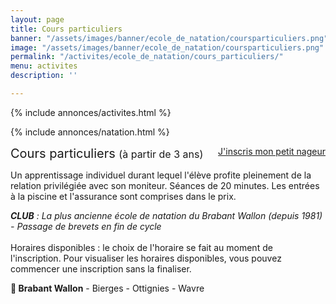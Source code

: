 ```yaml
---
layout: page
title: Cours particuliers
banner: "/assets/images/banner/ecole_de_natation/coursparticuliers.png"
image: "/assets/images/banner/ecole_de_natation/coursparticuliers.png"
permalink: "/activites/ecole_de_natation/cours_particuliers/"
menu: activites
description: ''

---
```

{% include annonces/activites.html %}

{% include annonces/natation.html %}

<div class="col-md-4" style="float: right; margin-bottom: 20px;">
	<a href="https://www12.iclub.be/myiclub3_CFS_register.asp?ClubID=559&LG=FR&Categorie=5" class="btn btn-block btn-info-filled" target="_blank">J'inscris mon petit nageur</a>
</div>

<p><span style="font-size:20px">Cours particuliers </span><span style="font-size:16px">(à partir de 3 ans)</span></p>

<p>Un apprentissage individuel durant lequel l'élève profite pleinement de la relation privilégiée avec son moniteur. Séances de 20 minutes. Les entrées à la piscine et l'assurance sont comprises dans le prix.</p>

<p><em><strong>CLUB</strong> : La plus ancienne école de natation du Brabant Wallon (depuis 1981) - Passage de brevets en fin de cycle</em><br />
<br />
Horaires disponibles : le choix de l'horaire se fait au moment de l'inscription. Pour visualiser les horaires disponibles, vous pouvez commencer une inscription sans la finaliser.</p>

<p>📍<strong> Brabant Wallon</strong> - Bierges - Ottignies - Wavre</p>